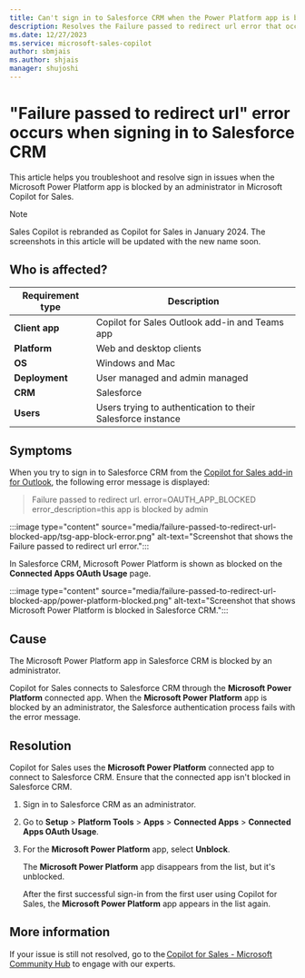 ```yaml
---
title: Can't sign in to Salesforce CRM when the Power Platform app is blocked
description: Resolves the Failure passed to redirect url error that occurs when the Power Platform app is blocked in Microsoft Copilot for Sales.
ms.date: 12/27/2023
ms.service: microsoft-sales-copilot
author: sbmjais
ms.author: shjais
manager: shujoshi
---
```

# "Failure passed to redirect url" error occurs when signing in to Salesforce CRM

This article helps you troubleshoot and resolve sign in issues when the Microsoft Power Platform app is blocked by an administrator in Microsoft Copilot for Sales.

> [!NOTE]
> Sales Copilot is rebranded as Copilot for Sales in January 2024. The screenshots in this article will be updated with the new name soon.

## Who is affected?

| Requirement type |Description  |
|---------|---------|
|**Client app**     |  Copilot for Sales Outlook add-in and Teams app    |
|**Platform**     | Web and desktop clients         |
|**OS**     | Windows and Mac         |
|**Deployment**     | User managed and admin managed       |
|**CRM**     | Salesforce      |
|**Users**     | Users trying to authentication to their Salesforce instance |

## Symptoms

When you try to sign in to Salesforce CRM from the [Copilot for Sales add-in for Outlook](/microsoft-sales-copilot/use-sales-copilot-outlook), the following error message is displayed:

> Failure passed to redirect url. error=OAUTH_APP_BLOCKED error_description=this app is blocked by admin

:::image type="content" source="media/failure-passed-to-redirect-url-blocked-app/tsg-app-block-error.png" alt-text="Screenshot that shows the Failure passed to redirect url error.":::

In Salesforce CRM, Microsoft Power Platform is shown as blocked on the **Connected Apps OAuth Usage** page.

:::image type="content" source="media/failure-passed-to-redirect-url-blocked-app/power-platform-blocked.png" alt-text="Screenshot that shows Microsoft Power Platform is blocked in Salesforce CRM.":::

## Cause

The Microsoft Power Platform app in Salesforce CRM is blocked by an administrator.

Copilot for Sales connects to Salesforce CRM through the **Microsoft Power Platform** connected app. When the **Microsoft Power Platform** app is blocked by an administrator, the Salesforce authentication process fails with the error message.

## Resolution

Copilot for Sales uses the **Microsoft Power Platform** connected app to connect to Salesforce CRM. Ensure that the connected app isn't blocked in Salesforce CRM.

1. Sign in to Salesforce CRM as an administrator.
1. Go to **Setup** > **Platform Tools** > **Apps** > **Connected Apps** > **Connected Apps OAuth Usage**.
1. For the **Microsoft Power Platform** app, select **Unblock**.

    The **Microsoft Power Platform** app disappears from the list, but it's unblocked.

    After the first successful sign-in from the first user using Copilot for Sales, the **Microsoft Power Platform** app appears in the list again.

## More information

If your issue is still not resolved, go to the [Copilot for Sales - Microsoft Community Hub](https://techcommunity.microsoft.com/t5/viva-sales/bd-p/VivaSales) to engage with our experts.
